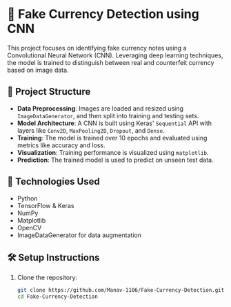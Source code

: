 # 🧾 Fake Currency Detection using CNN

This project focuses on identifying fake currency notes using a Convolutional Neural Network (CNN). Leveraging deep learning techniques, the model is trained to distinguish between real and counterfeit currency based on image data.

## 📁 Project Structure

- **Data Preprocessing**: Images are loaded and resized using `ImageDataGenerator`, and then split into training and testing sets.
- **Model Architecture**: A CNN is built using Keras' `Sequential` API with layers like `Conv2D`, `MaxPooling2D`, `Dropout`, and `Dense`.
- **Training**: The model is trained over 10 epochs and evaluated using metrics like accuracy and loss.
- **Visualization**: Training performance is visualized using `matplotlib`.
- **Prediction**: The trained model is used to predict on unseen test data.

## 🚀 Technologies Used

- Python
- TensorFlow & Keras
- NumPy
- Matplotlib
- OpenCV
- ImageDataGenerator for data augmentation

## 🛠️ Setup Instructions

1. Clone the repository:
   ```bash
   git clone https://github.com/Manav-1106/Fake-Currency-Detection.git
   cd Fake-Currency-Detection
